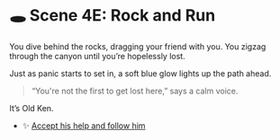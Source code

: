 
# 🕳️ Scene 4E: Rock and Run

You dive behind the rocks, dragging your friend with you. You zigzag through the canyon until you’re hopelessly lost.

Just as panic starts to set in, a soft blue glow lights up the path ahead.

> “You're not the first to get lost here,” says a calm voice.

It’s Old Ken.

- ✨ [Accept his help and follow him](../space-battles/scene5D.md)
